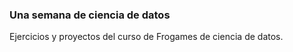 ### Una semana de ciencia de datos

Ejercicios y proyectos del curso de Frogames de ciencia de datos.
